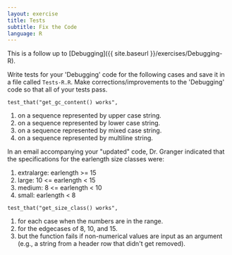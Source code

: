 ```yaml
---
layout: exercise
title: Tests
subtitle: Fix the Code
language: R
---
```


This is a follow up to [Debugging]({{ site.baseurl }}/exercises/Debugging-R).

Write tests for your 'Debugging' code for the following cases and save it in a 
file called `Tests-R.R`. Make corrections/improvements to the 'Debugging' code 
so that all of your tests pass.

`test_that("get_gc_content() works",`

1.  on a sequence represented by upper case string.
2.  on a sequence represented by lower case string.
3.  on a sequence represented by mixed case string.
4.  on a sequence represented by multiline string.

In an email accompanying your "updated" code, Dr. Granger indicated that
the specifications for the earlength size classes were:

1.  extralarge: earlength >= 15
2.  large: 10 <= earlength < 15
3.  medium: 8 <= earlength < 10
4.  small: earlength < 8

`test_that("get_size_class() works",`

1.  for each case when the numbers are in the range.
2.  for the edgecases of 8, 10, and 15.
3.  but the function fails if non-numerical values are input as an argument
    (e.g., a string from a header row that didn't get removed).
